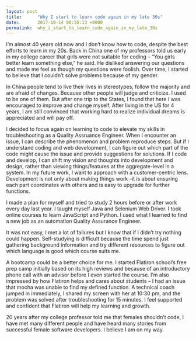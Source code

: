 ```yaml
---
layout: post
title:      "Why I start to learn code again in my late 30s"
date:       2017-10-14 00:50:13 +0000
permalink:  why_i_start_to_learn_code_again_in_my_late_30s
---
```



I’m almost 40 years old now and I don’t know how to code, despite the best efforts to learn in my 20s. Back in China one of my professors told us early in my college career that girls were not suitable for coding – “You girls better learn something else,” he said. He disliked answering our questions and made me feel as though my questions were foolish. Over time, I started to believe that I couldn’t solve problems because of my gender. 

In China people tend to live their lives in stereotypes, follow the majority and are afraid of changes. Because other people will judge and criticize. I used to be one of them. But after one trip to the States, I found that here I was encouraged to improve and change myself. After living in the US for 4 years, I am still convinced that working hard to realize individual dreams is appreciated and will pay off.

I decided to focus again on learning to code to elevate my skills in troubleshooting as a Quality Assruance Engineer. When I encounter an issue, I can describe the phenomenon and problem reproduce steps. But if I understand coding and web development, I can figure out which part of the code might cause the issue and provide suggestions for solutions. If I code and develop, I can shift my vision and thoughts into development and design, rather than viewing things/features at the aggregate-level in a system. In my future work, I want to approach with a customer-centric lens. Development is not only about making things work –it is about ensuring each part coordinates with others and is easy to upgrade for further functions.

I made a plan for myself and tried to study 2 hours before or after work every day last year. I taught myself Java and Selenium Web Driver. I took online courses to learn JavaScript and Python. I used what I learned to find a new job as an automation Quality Assurance Engineer. 

It was not easy, I met a lot of failures but I know that if I didn’t try nothing could happen. Self-studying is difficult because the time spend just gathering background information and try different resources to figure out which language is good which course suits me.

A bootcamp could be a better choice for me. I started Flatiron school’s free prep camp initially based on its high reviews and because of an introductory phone call with an advisor before I even started the course. I’m also impressed by how Flatiron helps and cares about students – I had an issue that mocha was unable to find my defined function. A technical coach jumped in immediately, I shared my screen with her at 10:30 pm, and the problem was solved after troubleshooting for 15 minutes. I feel supported and confident that Flatiron will help my learning and growth.

20 years after my college professor told me that females shouldn’t code, I have met many different people and have heard many stories from successful female software developers. I believe I am on my way.
